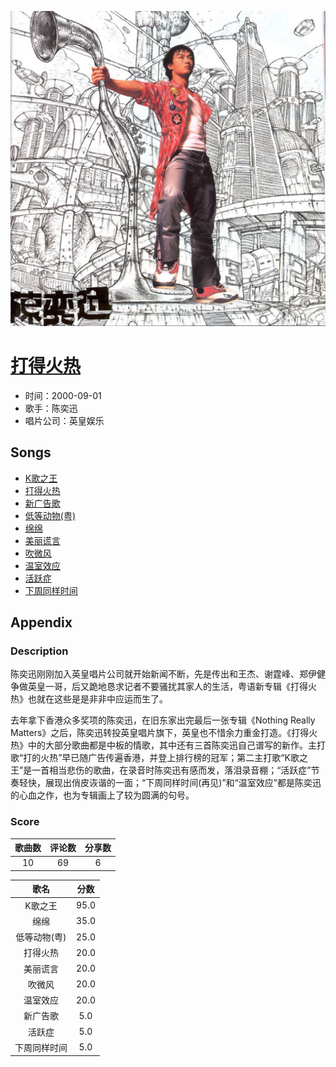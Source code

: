 <p align="center">
	<img src="imgs/打得火热.jpg" alt="album_img" />
</p>

# [打得火热](https://music.163.com/album?id=6595)

* 时间：2000-09-01
* 歌手：陈奕迅
* 唱片公司：英皇娱乐
## Songs

* [K歌之王](songs/k歌之王_67467/README.md)
* [打得火热](songs/打得火热_67471/README.md)
* [新广告歌](songs/新广告歌_67475/README.md)
* [低等动物(粤)](songs/低等动物_粤__67480/README.md)
* [绵绵](songs/绵绵_67485/README.md)
* [美丽谎言](songs/美丽谎言_67490/README.md)
* [吹微风](songs/吹微风_67495/README.md)
* [温室效应](songs/温室效应_67498/README.md)
* [活跃症](songs/活跃症_67501/README.md)
* [下周同样时间](songs/下周同样时间_67504/README.md)
## Appendix

### Description

陈奕迅刚刚加入英皇唱片公司就开始新闻不断，先是传出和王杰、谢霆峰、郑伊健争做英皇一哥，后又跪地恳求记者不要骚扰其家人的生活，粤语新专辑《打得火热》也就在这些是是非非中应运而生了。

去年拿下香港众多奖项的陈奕迅，在旧东家出完最后一张专辑《Nothing Really Matters》之后，陈奕迅转投英皇唱片旗下，英皇也不惜余力重金打造。《打得火热》中的大部分歌曲都是中板的情歌，其中还有三首陈奕迅自己谱写的新作。主打歌“打的火热”早已随广告传遍香港，并登上排行榜的冠军；第二主打歌“K歌之王”是一首相当悲伤的歌曲，在录音时陈奕迅有感而发，落泪录音棚；“活跃症”节奏轻快，展现出俏皮诙谐的一面；“下周同样时间(再见)”和“温室效应”都是陈奕迅的心血之作，也为专辑画上了较为圆满的句号。

### Score

|歌曲数|评论数|分享数|
|:---:|:---:|:---:|
|10|69|6|

|歌名|分数|
|:---:|:---:|
|K歌之王|95.0
|绵绵|35.0
|低等动物(粤)|25.0
|打得火热|20.0
|美丽谎言|20.0
|吹微风|20.0
|温室效应|20.0
|新广告歌|5.0
|活跃症|5.0
|下周同样时间|5.0
